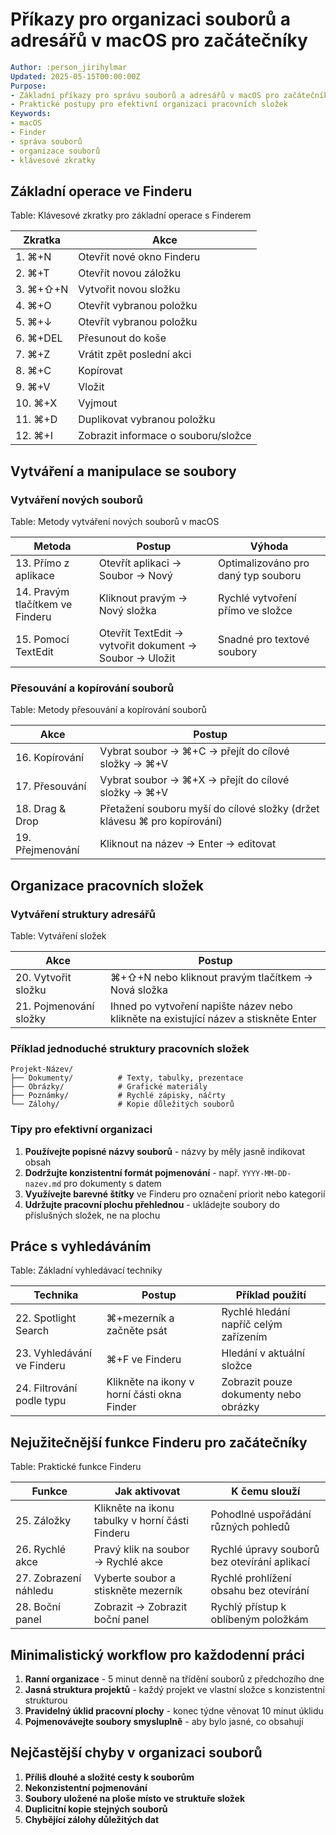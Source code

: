 # Příkazy pro organizaci souborů a adresářů v macOS pro začátečníky

```yaml
Author: :person_jirihylmar
Updated: 2025-05-15T00:00:00Z
Purpose:
- Základní příkazy pro správu souborů a adresářů v macOS pro začátečníky
- Praktické postupy pro efektivní organizaci pracovních složek
Keywords:
- macOS
- Finder
- správa souborů
- organizace souborů
- klávesové zkratky
```

## Základní operace ve Finderu

Table: Klávesové zkratky pro základní operace s Finderem

| Zkratka | Akce |
|---------|------|
| 1. ⌘+N | Otevřít nové okno Finderu |
| 2. ⌘+T | Otevřít novou záložku |
| 3. ⌘+⇧+N | Vytvořit novou složku |
| 4. ⌘+O | Otevřít vybranou položku |
| 5. ⌘+↓ | Otevřít vybranou položku |
| 6. ⌘+DEL | Přesunout do koše |
| 7. ⌘+Z | Vrátit zpět poslední akci |
| 8. ⌘+C | Kopírovat |
| 9. ⌘+V | Vložit |
| 10. ⌘+X | Vyjmout |
| 11. ⌘+D | Duplikovat vybranou položku |
| 12. ⌘+I | Zobrazit informace o souboru/složce |

## Vytváření a manipulace se soubory

### Vytváření nových souborů

Table: Metody vytváření nových souborů v macOS

| Metoda | Postup | Výhoda |
|--------|--------|--------|
| 13. Přímo z aplikace | Otevřít aplikaci → Soubor → Nový | Optimalizováno pro daný typ souboru |
| 14. Pravým tlačítkem ve Finderu | Kliknout pravým → Nový složka | Rychlé vytvoření přímo ve složce |
| 15. Pomocí TextEdit | Otevřít TextEdit → vytvořit dokument → Soubor → Uložit | Snadné pro textové soubory |

### Přesouvání a kopírování souborů

Table: Metody přesouvání a kopírování souborů

| Akce | Postup |
|------|------------|
| 16. Kopírování | Vybrat soubor → ⌘+C → přejít do cílové složky → ⌘+V |
| 17. Přesouvání | Vybrat soubor → ⌘+X → přejít do cílové složky → ⌘+V |
| 18. Drag & Drop | Přetažení souboru myší do cílové složky (držet klávesu ⌘ pro kopírování) |
| 19. Přejmenování | Kliknout na název → Enter → editovat |

## Organizace pracovních složek

### Vytváření struktury adresářů

Table: Vytváření složek

| Akce | Postup |
|------|------------|
| 20. Vytvořit složku | ⌘+⇧+N nebo kliknout pravým tlačítkem → Nová složka |
| 21. Pojmenování složky | Ihned po vytvoření napište název nebo klikněte na existující název a stiskněte Enter |

### Příklad jednoduché struktury pracovních složek

```
Projekt-Název/
├── Dokumenty/          # Texty, tabulky, prezentace
├── Obrázky/            # Grafické materiály
├── Poznámky/           # Rychlé zápisky, náčrty
└── Zálohy/             # Kopie důležitých souborů
```

### Tipy pro efektivní organizaci

1. **Používejte popisné názvy souborů** - názvy by měly jasně indikovat obsah
2. **Dodržujte konzistentní formát pojmenování** - např. `YYYY-MM-DD-nazev.md` pro dokumenty s datem
3. **Využívejte barevné štítky** ve Finderu pro označení priorit nebo kategorií
4. **Udržujte pracovní plochu přehlednou** - ukládejte soubory do příslušných složek, ne na plochu

## Práce s vyhledáváním

Table: Základní vyhledávací techniky

| Technika | Postup | Příklad použití |
|----------|--------|-----------------|
| 22. Spotlight Search | ⌘+mezerník a začněte psát | Rychlé hledání napříč celým zařízením |
| 23. Vyhledávání ve Finderu | ⌘+F ve Finderu | Hledání v aktuální složce |
| 24. Filtrování podle typu | Klikněte na ikony v horní části okna Finder | Zobrazit pouze dokumenty nebo obrázky |

## Nejužitečnější funkce Finderu pro začátečníky

Table: Praktické funkce Finderu

| Funkce | Jak aktivovat | K čemu slouží |
|--------|--------------|---------------|
| 25. Záložky | Klikněte na ikonu tabulky v horní části Finderu | Pohodlné uspořádání různých pohledů |
| 26. Rychlé akce | Pravý klik na soubor → Rychlé akce | Rychlé úpravy souborů bez otevírání aplikací |
| 27. Zobrazení náhledu | Vyberte soubor a stiskněte mezerník | Rychlé prohlížení obsahu bez otevírání |
| 28. Boční panel | Zobrazit → Zobrazit boční panel | Rychlý přístup k oblíbeným položkám |

## Minimalistický workflow pro každodenní práci

1. **Ranní organizace** - 5 minut denně na třídění souborů z předchozího dne
2. **Jasná struktura projektů** - každý projekt ve vlastní složce s konzistentní strukturou
3. **Pravidelný úklid pracovní plochy** - konec týdne věnovat 10 minut úklidu
4. **Pojmenovávejte soubory smysluplně** - aby bylo jasné, co obsahují

## Nejčastější chyby v organizaci souborů

1. **Příliš dlouhé a složité cesty k souborům**
2. **Nekonzistentní pojmenování**  
3. **Soubory uložené na ploše místo ve struktuře složek**
4. **Duplicitní kopie stejných souborů**
5. **Chybějící zálohy důležitých dat**
